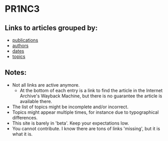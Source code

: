 # PR1NC3

## Links to articles grouped by:

  * [publications](./publications/index.md)
  * [authors](./authors/index.md)
  * [dates](./dates/index.md)
  * [topics](./topics/index.md)

## Notes:
  * Not all links are active anymore.
     * At the bottom of each entry is a link to find the article in the Internet Archive's Wayback Machine, but there is no guarantee the article is available there.
  * The list of topics might be incomplete and/or incorrect.
  * Topics might appear multiple times, for instance due to typographical differences.
  * This site is barely in 'beta'. Keep your expectations low.
  * You cannot contribute. I know there are tons of links 'missing', but it is what it is.
